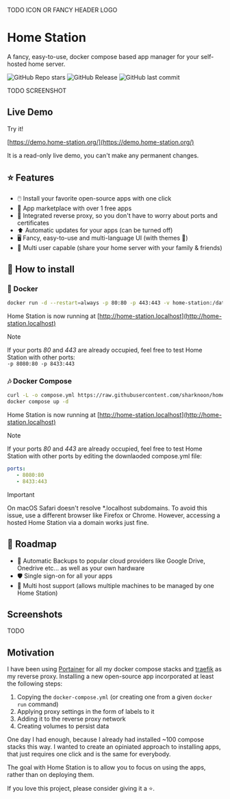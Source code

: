 TODO ICON OR FANCY HEADER LOGO

# Home Station

A fancy, easy-to-use, docker compose based app manager for your self-hosted home server.

![GitHub Repo stars](https://img.shields.io/github/stars/sharknoon/home-station)
![GitHub Release](https://img.shields.io/github/v/release/sharknoon/home-station)
![GitHub last commit](https://img.shields.io/github/last-commit/sharknoon/home-station)

TODO SCREENSHOT

## Live Demo

Try it!

[https://demo.home-station.org/](https://demo.home-station.org/)

It is a read-only live demo, you can't make any permanent changes.

## ⭐️ Features

- 🖱️ Install your favorite open-source apps with one click
- 🏬 App marketplace with over 1 free apps
- 🔐 Integrated reverse proxy, so you don't have to worry about ports and certificates
- ⬆️ Automatic updates for your apps (can be turned off)
- 🖥️ Fancy, easy-to-use and multi-language UI (with themes 🎨)
- 👤 Multi user capable (share your home server with your family & friends)

## 🔧 How to install

### 🐳 Docker

```bash
docker run -d --restart=always -p 80:80 -p 443:443 -v home-station:/data -v /var/run/docker.sock:/var/run/docker.sock --network home-station --name home-station ghcr.io/sharknoon/home-station
```

Home Station is now running at [http://home-station.localhost](http://home-station.localhost)

> [!NOTE]
> If your ports *80* and *443* are already occupied, feel free to test Home Station with other ports:  
> `-p 8080:80 -p 8433:443`

### 🎶 Docker Compose

```bash
curl -L -o compose.yml https://raw.githubusercontent.com/sharknoon/home-station/main/packages/home-station/compose.yml
docker compose up -d
```

Home Station is now running at [http://home-station.localhost](http://home-station.localhost)

> [!NOTE]
> If your ports *80* and *443* are already occupied, feel free to test Home Station with other ports by editing the downlaoded compose.yml file:  
>
> ```yaml
>ports:
>    - 8080:80
>    - 8433:443
> ```

> [!IMPORTANT]
> On macOS Safari doesn't resolve *.localhost subdomains. To avoid this issue, use a different browser like Firefox or Chrome.
> However, accessing a hosted Home Station via a domain works just fine.

## 🚧 Roadmap

- 🛟 Automatic Backups to popular cloud providers like Google Drive, Onedrive etc... as well as your own hardware
- 🛡️ Single sign-on for all your apps
- 🔗 Multi host support (allows multiple machines to be managed by one Home Station)

## Screenshots

TODO

## Motivation

I have been using [Portainer](https://www.portainer.io) for all my docker compose stacks and [traefik](https://traefik.io/traefik/) as my reverse proxy. Installing a new open-source
app incorporated at least the following steps:

1. Copying the `docker-compose.yml` (or creating one from a given `docker run` command)
2. Applying proxy settings in the form of labels to it
3. Adding it to the reverse proxy network
4. Creating volumes to persist data

One day I had enough, because I already had installed ~100 compose stacks this way. I wanted to create an opiniated approach
to installing apps, that just requires one click and is the same for everybody.

The goal with Home Station is to allow you to focus on using the apps, rather than on deploying them.

If you love this project, please consider giving it a ⭐.
